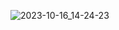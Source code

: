 ![2023-10-16_14-24-23](https://github.com/Klimenko-E/Autotesting_3.1_docker_1/assets/136483708/c4e6f315-deb1-4c6d-821a-c2bee2c2ba36)
